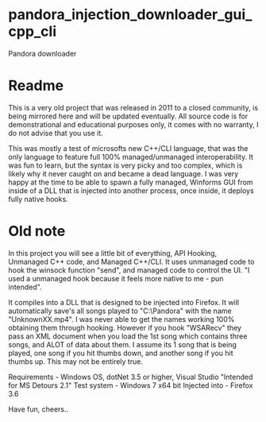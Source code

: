 # pandora_injection_downloader_gui_cpp_cli
Pandora downloader
 
# Readme
This is a very old project that was released in 2011 to a closed community, is being mirrored here and will be updated eventually. All source code is for demonstrational and educational purposes only, it comes with no warranty, I do not advise that you use it.

This was mostly a test of microsofts new C++/CLI language, that was the only language to feature full 100% managed/unmanaged interoperability. It was fun to learn, but the syntax is very picky and too complex, which is likely why it never caught on and became a dead language. I was very happy at the time to be able to spawn a fully managed, Winforms GUI from inside of a DLL that is injected into another process, once inside, it deploys fully native hooks.

# Old note
In this project you will see a little bit of everything, API Hooking, Unmanaged C++ code, and Managed C++/CLI. It uses unmanaged code to hook the winsock function "send", and managed code to control the UI. "I used a unmanaged hook because it feels more native to me - pun intended". 

It compiles into a DLL that is designed to be injected into Firefox. It will automatically save's all songs played to "C:\Pandora" with the name "UnknownXX.mp4". I was never able to get the names working 100% obtaining them through hooking. However if you hook "WSARecv" they pass an XML document when you load the 1st song which contains three songs, and ALOT of data about them. I assume its 1 song that is being played, one song if you hit thumbs down, and another song if you hit thumbs up. This may not be entirely true. 



Requirements - Windows OS, dotNet 3.5 or higher, Visual Studio "Intended for MS Detours 2.1" 
Test system - Windows 7 x64 bit 
Injected into - Firefox 3.6 

Have fun, cheers..
